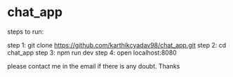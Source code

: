 # chat_app

steps to run:

step 1: git clone https://github.com/karthikcyadav98/chat_app.git
step 2: cd chat_app
step 3: npm run dev
step 4: open localhost:8080

please contact me in the email if there is any doubt. Thanks
